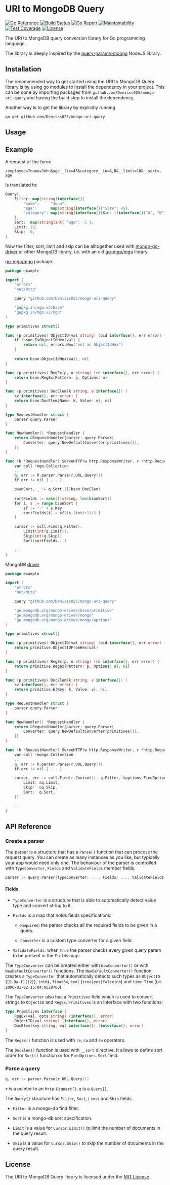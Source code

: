 # URI to MongoDB Query

[![Go Reference](https://pkg.go.dev/badge/github.com/Denisss025/mongo-uri-query.svg)](https://pkg.go.dev/github.com/Denisss025/mongo-uri-query)
[![Build Status](https://travis-ci.org/Denisss025/mongo-uri-query.svg?branch=master)](https://travis-ci.org/Denisss025/mongo-uri-query)
[![Go Report](https://goreportcard.com/badge/Denisss025/mongo-uri-query)](https://goreportcard.com/report/Denisss025/mongo-uri-query)
[![Maintainability](https://api.codeclimate.com/v1/badges/be2fde656b7fbc1e5795/maintainability)](https://codeclimate.com/github/Denisss025/mongo-uri-query/maintainability)
[![Test Coverage](https://api.codeclimate.com/v1/badges/5dcb97ef85e043fa0208/test_coverage)](https://codeclimate.com/github/Denisss025/mongo-uri-query/test_coverage)
[![License](https://img.shields.io/badge/License-MIT-blue.svg)](https://github.com/Denisss025/mongo-uri-query/blob/master/LICENSE)

The URI to MongoDB query conversion library for Go
programming language    .

The library is deeply inspired by the
[query-params-mongo](https://github.com/vasansr/query-params-mongo)
NodeJS library.

## Installation

The recommended way to get started using the URI to MongoDB Query
library is by using go modules to install the dependency in your
project.
This can be done by importing packages from
`github.com/Denisss025/mongo-uri-query` and having the build step
to install the dependency.

Another way is to get the library by explicitly running
```SH
go get github.com/Denisss025/mongo-uri-query
```

## Usage
## Example

A request of the form:
```URL
/employees?name=John&age__lte=45&category__in=A,B&__limit=10&__sort=-age
```
Is translated to:
```Go
Query{
    Filter: map[string]interface{}{
        "name":     "John",
        "age":      map[string]interface{}{"$lte": 45},
        "category": map[string]interface{}{$in: []interface{}{"A", "B"}},
    },
    Sort:  map[string]int{ "age": -1 },
    Limit: 10,
    Skip:  0,
}
```

Now the filter, sort, limit and skip can be alltogether used with
[mongo-go-driver](https://github.com/mongodb/mongo-go-driver) or other
MongoDB library, i.e. with an old
[go-mgo/mgo](https://github.com/go-mgo/mgo) library.

[go-mgo/mgo](https://github.com/go-mgo/mgo) package.

```Go
package example

import (
	"errors"
	"net/http"

	query "github.com/Denisss025/mongo-uri-query"

	"gopkg.in/mgo.v2/bson"
	"gopkg.in/mgo.v2/mgo"
)

type primitives struct{}

func (p primitives) ObjectID(val string) (oid interface{}, err error) {
	if !bson.IsObjectIdHex(val) {
		return nil, errors.New("not an ObjectIdHex")
    }
    
    return bson.ObjectIdHex(val), nil
}

func (p primitives) RegEx(p, o string) (re interface{}, err error) {
	return bson.RegEx{Pattern: p, Options: o}
}

func (p primitives) DocElem(k string, v interface{}) (
	kv interface{}, err error) {
	return bson.DocElem{Name: k, Value: v}, nil
}

type RequestHandler struct {
	parser query.Parser
}

func NewHandler() *RequestHandler {
	return &RequestHandler{parser: query.Parser{
		Converter: query.NewDefaultConverter(primitives{}),
	}}
}

func (h *RequestHandler) ServeHTTP(w http.ResponseWriter, r *http.Request) {
	var coll *mgo.Collection
	...
	q, err := h.parser.Parse(r.URL.Query())
	if err != nil { ... }

	bsonSort, _ := q.Sort.([]bson.DocElem)
	
	sortFields := make([]string, len(bsonSort))
	for i, s := range bsonSort {
		sf := "-" + s.Key
		sortFields[i] = sf[(s.(int)+1)/2:]
	}

	cursor := coll.Find(q.Filter).
		Limit(int(q.Limit)).
		Skip(int(q.Skip)).
		Sort(sortFields...)

	...
}
```

MongoDB [driver](https://github.com/mongodb/mongo-go-driver)

```Go
package example

import (
	"errors"
	"net/http"

	query "github.com/Denisss025/mongo-uri-query"

	"go.mongodb.org/mongo-driver/bson/primitive"
	"go.mongodb.org/mongo-driver/mongo"
	"go.mongodb.org/mongo-driver/mongo/options"
)

type primitives struct{}

func (p primitives) ObjectID(val string) (oid interface{}, err error) {
	return primitive.ObjectIDFromHex(val)
}

func (p primitives) RegEx(p, o string) (re interface{}, err error) {
    return primitive.Regex{Pattern: p, Options: o}, nil
}

func (p primitives) DocElem(k string, v interface{}) (
	kv interface{}, err error) {
	return primitive.E{Key: k, Value: v}, nil
}

type RequestHandler struct {
	parser query.Parser
}

func NewHandler() *RequestHandler {
	return &RequestHandler{parser: query.Parser{
		Converter: query.NewDefaultConverter(primitives{}),
	}}
}

func (h *RequestHandler) ServeHTTP(w http.ResponseWriter, r *http.Request) {
	var coll *mongo.Collection
	...
	q, err := h.parser.Parse(r.URL.Query())
	if err != nil { ... }

	cursor, err := coll.Find(r.Context(), q.Filter, &options.FindOptions{
		Limit: &q.Limit,
		Skip:  &q.Skip,
		Sort:  q.Sort,
	})

	...
}
```

## API Reference

### Create a parser

The parser is a structure that has a `Parse()` function that can process the request query.
You can create as many instances as you like, but typically your app would need only one.
The behaviour of the parser is controlled with `TypeConverter`, `Fields` and `ValidateFields`
member fields.

```Go
parser := query.Parser{TypeConverter: ..., Fields: ..., ValidateFields: ...}
```

#### Fields

* `TypeConverter` is a structure that is able to automatically detect value type
  and convert string to it.

* `Fields` is a map that holds fields specifications:

  * `Required`: the parser checks all the required fields to be given in a query.
 
  * `Converter` is a custom type converter for a given field.
 
* `ValidateFields`: when `true` the parser checks every given query param to be present in
   the `Fields` map.
   
The `TypeConverter` can be created either with `NewConverter()` or with `NewDefaultConverter()`
functions. The `NewDefaultConverter()` function creates a `TypeConverter` that automatically
detects such types as `ObjectID` (`[0-9a-f]{12}`), `int64`, `float64`, `bool` (`true|yes|false|no`) and `time.Time` (i.e. `2006-01-02T15:04:05Z0700`).

The `TypeConverter` also has a `Primitives` field which is used to convert strings to `ObjectID` and `RegEx`.
`Primitives` is an interface with two functions:

```Go
type Primitives interface {
    RegEx(val, opts string) (interface{}, error)
    ObjectID(val string) (interface{}, error)
    DocElem(key string, val interface{}) (interface{}, error)
}
```

The `RegEx()` function is used with `re`, `co` and `sw` operators.

The `DocElem()` function is used with `__sort` directive. It allows to
define sort order for `Sort()` function or for `FindOptions.Sort` field.

### Parse a query

```Go
q, err := parser.Parse(r.URL.Query())
```

`r` is a pointer to an `http.Request{}`, `q` is a `Query{}`.

The `Query{}` structure has `Filter`, `Sort`, `Limit` and `Skip` fields.

* `Filter` is a mongo-db find filter.

* `Sort` is a mongo-db sort specification.

* `Limit` is a value for `Cursor.Limit()` to limit the number of documents in the query result.

* `Skip` is a value for `Cursor.Skip()` to skip the number of documents in the query result.


## License

The URI to MongoDB Query library is licensed under the
[MIT License](https://github.com/Denisss025/mongo-uri-query/blob/master/LICENCE).

